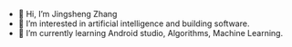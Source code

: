 - 👋 Hi, I’m Jingsheng Zhang
- 👀 I’m interested in artificial intelligence and building software.
- 🌱 I’m currently learning Android studio, Algorithms, Machine Learning.

